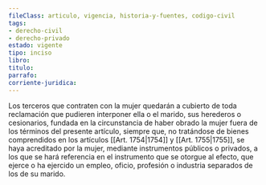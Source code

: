 ```yaml
---
fileClass: articulo, vigencia, historia-y-fuentes, codigo-civil
tags:
- derecho-civil
- derecho-privado
estado: vigente
tipo: inciso
libro:
titulo:
parrafo:
corriente-juridica:
---
```

Los terceros que contraten con la mujer quedarán a cubierto de toda reclamación que pudieren interponer ella o el marido, sus herederos o cesionarios, fundada en la circunstancia de haber obrado la mujer fuera de los términos del presente artículo, siempre que, no tratándose de bienes comprendidos en los artículos [[Art. 1754|1754]] y [[Art. 1755|1755]], se haya acreditado por la mujer, mediante instrumentos públicos o privados, a los que se hará referencia en el instrumento que se otorgue al efecto, que ejerce o ha ejercido un empleo, oficio, profesión o industria separados de los de su marido.